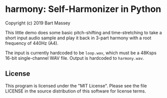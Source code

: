 # harmony: Self-Harmonizer in Python
Copyright (c) 2019 Bart Massey

This little demo does some basic pitch-shifting and
time-stretching to take a short input audio sample and play
it back in 3-part harmony with a root frequency of 440Hz (A4).

The input is currently hardcoded to be `loop.wav`, which
must be a 48Ksps 16-bit single-channel WAV file. Output is
hardcoded to `harmony.wav`.

## License

This program is licensed under the "MIT License".  Please
see the file LICENSE in the source distribution of this
software for license terms.
